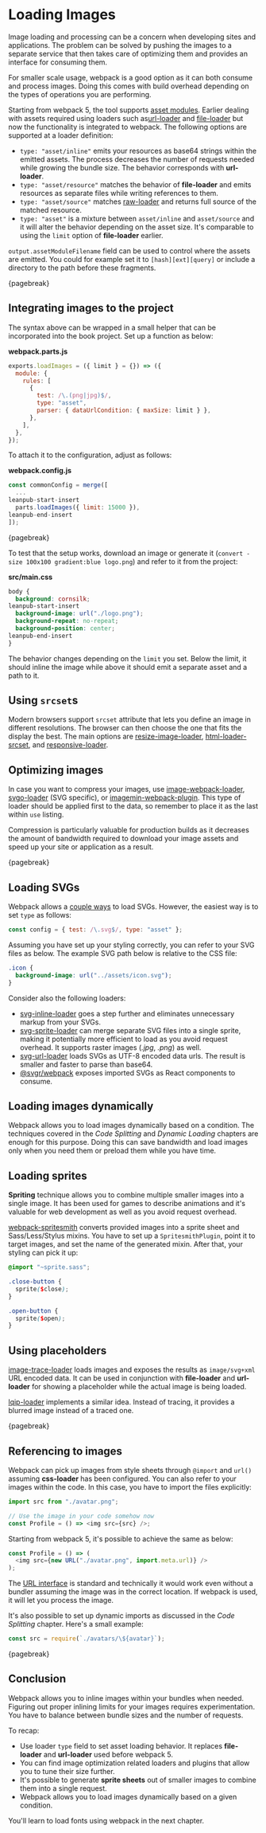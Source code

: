 # Loading Images

Image loading and processing can be a concern when developing sites and applications. The problem can be solved by pushing the images to a separate service that then takes care of optimizing them and provides an interface for consuming them.

For smaller scale usage, webpack is a good option as it can both consume and process images. Doing this comes with build overhead depending on the types of operations you are performing.

Starting from webpack 5, the tool supports [asset modules](https://webpack.js.org/guides/asset-modules/). Earlier dealing with assets required using loaders such as[url-loader](https://www.npmjs.com/package/url-loader) and [file-loader](https://www.npmjs.com/package/file-loader) but now the functionality is integrated to webpack. The following options are supported at a loader definition:

- `type: "asset/inline"` emits your resources as base64 strings within the emitted assets. The process decreases the number of requests needed while growing the bundle size. The behavior corresponds with **url-loader**.
- `type: "asset/resource"` matches the behavior of **file-loader** and emits resources as separate files while writing references to them.
- `type: "asset/source"` matches [raw-loader](https://www.npmjs.com/package/raw-loader) and returns full source of the matched resource.
- `type: "asset"` is a mixture between `asset/inline` and `asset/source` and it will alter the behavior depending on the asset size. It's comparable to using the `limit` option of **file-loader** earlier.

`output.assetModuleFilename` field can be used to control where the assets are emitted. You could for example set it to `[hash][ext][query]` or include a directory to the path before these fragments.

{pagebreak}

## Integrating images to the project

The syntax above can be wrapped in a small helper that can be incorporated into the book project. Set up a function as below:

**webpack.parts.js**

```javascript
exports.loadImages = ({ limit } = {}) => ({
  module: {
    rules: [
      {
        test: /\.(png|jpg)$/,
        type: "asset",
        parser: { dataUrlCondition: { maxSize: limit } },
      },
    ],
  },
});
```

To attach it to the configuration, adjust as follows:

**webpack.config.js**

```javascript
const commonConfig = merge([
  ...
leanpub-start-insert
  parts.loadImages({ limit: 15000 }),
leanpub-end-insert
]);
```

{pagebreak}

To test that the setup works, download an image or generate it (`convert -size 100x100 gradient:blue logo.png`) and refer to it from the project:

**src/main.css**

```css
body {
  background: cornsilk;
leanpub-start-insert
  background-image: url("./logo.png");
  background-repeat: no-repeat;
  background-position: center;
leanpub-end-insert
}
```

The behavior changes depending on the `limit` you set. Below the limit, it should inline the image while above it should emit a separate asset and a path to it.

## Using `srcset`s

Modern browsers support `srcset` attribute that lets you define an image in different resolutions. The browser can then choose the one that fits the display the best. The main options are [resize-image-loader](https://www.npmjs.com/package/resize-image-loader), [html-loader-srcset](https://www.npmjs.com/package/html-loader-srcset), and [responsive-loader](https://www.npmjs.com/package/responsive-loader).

## Optimizing images

In case you want to compress your images, use [image-webpack-loader](https://www.npmjs.com/package/image-webpack-loader), [svgo-loader](https://www.npmjs.com/package/svgo-loader) (SVG specific), or [imagemin-webpack-plugin](https://www.npmjs.com/package/imagemin-webpack-plugin). This type of loader should be applied first to the data, so remember to place it as the last within `use` listing.

Compression is particularly valuable for production builds as it decreases the amount of bandwidth required to download your image assets and speed up your site or application as a result.

{pagebreak}

## Loading SVGs

Webpack allows a [couple ways](https://github.com/webpack/webpack/issues/595) to load SVGs. However, the easiest way is to set `type` as follows:

```javascript
const config = { test: /\.svg$/, type: "asset" };
```

Assuming you have set up your styling correctly, you can refer to your SVG files as below. The example SVG path below is relative to the CSS file:

```css
.icon {
  background-image: url("../assets/icon.svg");
}
```

Consider also the following loaders:

- [svg-inline-loader](https://www.npmjs.com/package/svg-inline-loader) goes a step further and eliminates unnecessary markup from your SVGs.
- [svg-sprite-loader](https://www.npmjs.com/package/svg-sprite-loader) can merge separate SVG files into a single sprite, making it potentially more efficient to load as you avoid request overhead. It supports raster images (_.jpg_, _.png_) as well.
- [svg-url-loader](https://www.npmjs.com/package/svg-url-loader) loads SVGs as UTF-8 encoded data urls. The result is smaller and faster to parse than base64.
- [@svgr/webpack](https://www.npmjs.com/package/@svgr/webpack) exposes imported SVGs as React components to consume.

## Loading images dynamically

Webpack allows you to load images dynamically based on a condition. The techniques covered in the _Code Splitting_ and _Dynamic Loading_ chapters are enough for this purpose. Doing this can save bandwidth and load images only when you need them or preload them while you have time.

## Loading sprites

**Spriting** technique allows you to combine multiple smaller images into a single image. It has been used for games to describe animations and it's valuable for web development as well as you avoid request overhead.

[webpack-spritesmith](https://www.npmjs.com/package/webpack-spritesmith) converts provided images into a sprite sheet and Sass/Less/Stylus mixins. You have to set up a `SpritesmithPlugin`, point it to target images, and set the name of the generated mixin. After that, your styling can pick it up:

```scss
@import "~sprite.sass";

.close-button {
  sprite($close);
}

.open-button {
  sprite($open);
}
```

## Using placeholders

[image-trace-loader](https://www.npmjs.com/package/image-trace-loader) loads images and exposes the results as `image/svg+xml` URL encoded data. It can be used in conjunction with **file-loader** and **url-loader** for showing a placeholder while the actual image is being loaded.

[lqip-loader](https://www.npmjs.com/package/lqip-loader) implements a similar idea. Instead of tracing, it provides a blurred image instead of a traced one.

{pagebreak}

## Referencing to images

Webpack can pick up images from style sheets through `@import` and `url()` assuming **css-loader** has been configured. You can also refer to your images within the code. In this case, you have to import the files explicitly:

```javascript
import src from "./avatar.png";

// Use the image in your code somehow now
const Profile = () => <img src={src} />;
```

Starting from webpack 5, it's possible to achieve the same as below:

```javascript
const Profile = () => (
  <img src={new URL("./avatar.png", import.meta.url)} />
);
```

The [URL interface](https://developer.mozilla.org/en-US/docs/Web/API/URL) is standard and technically it would work even without a bundler assuming the image was in the correct location. If webpack is used, it will let you process the image.

It's also possible to set up dynamic imports as discussed in the _Code Splitting_ chapter. Here's a small example:

```javascript
const src = require(`./avatars/\${avatar}`);
```

{pagebreak}

## Conclusion

Webpack allows you to inline images within your bundles when needed. Figuring out proper inlining limits for your images requires experimentation. You have to balance between bundle sizes and the number of requests.

To recap:

- Use loader `type` field to set asset loading behavior. It replaces **file-loader** and **url-loader** used before webpack 5.
- You can find image optimization related loaders and plugins that allow you to tune their size further.
- It's possible to generate **sprite sheets** out of smaller images to combine them into a single request.
- Webpack allows you to load images dynamically based on a given condition.

You'll learn to load fonts using webpack in the next chapter.
